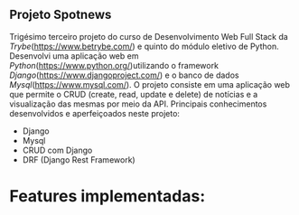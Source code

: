 ## Projeto Spotnews ##

Trigésimo terceiro projeto do curso de Desenvolvimento Web Full Stack da _Trybe_(https://www.betrybe.com/) e quinto do módulo eletivo de Python. Desenvolvi uma aplicação web em _Python_(https://www.python.org/)utilizando o framework _Django_(https://www.djangoproject.com/) e o banco de dados _Mysql_(https://www.mysql.com/). O projeto consiste em uma aplicação web que permite o CRUD (create, read, update e delete) de notícias e a visualização das mesmas por meio da API. Principais conhecimentos desenvolvidos e aperfeiçoados neste projeto:
 
 - Django
 - Mysql
 - CRUD com Django
 - DRF (Django Rest Framework)

 # Features implementadas: #

